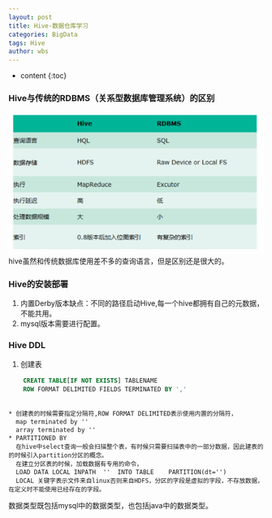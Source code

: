 ```yaml
---
layout: post
title: Hive-数据仓库学习
categories: BigData
tags: Hive
author: wbs
---
```


* content
{:toc}

### Hive与传统的RDBMS（关系型数据库管理系统）的区别
![](../images/hive-learn/hive与RDBMS的区别.png)
<br>hive虽然和传统数据库使用差不多的查询语言，但是区别还是很大的。
### Hive的安装部署
1. 内置Derby版本缺点：不同的路径启动Hive,每一个hive都拥有自己的元数据，不能共用。
2. mysql版本需要进行配置。










### Hive DDL
1. 创建表
```sql
    CREATE TABLE[IF NOT EXISTS] TABLENAME
    ROW FORMAT DELIMITED FIELDS TERMINATED BY ','
    
```
    * 创建表的时候需要指定分隔符,ROW FORMAT DELIMITED表示使用内置的分隔符，
      map terminated by ''
      array terminated by ''
    * PARTITIONED BY
      在hive中select查询一般会扫描整个表，有时候只需要扫描表中的一部分数据，因此建表的的时候引入partition分区的概念。
      在建立分区表的时候，加载数据有专用的命令，
      LOAD DATA LOCAL INPATH  ''  INTO TABLE    PARTITION(dt='')
      LOCAL 关键字表示文件来自linux否则来自HDFS，分区的字段是虚拟的字段，不存放数据，在定义时不能使用已经存在的字段。
数据类型既包括mysql中的数据类型，也包括java中的数据类型。





